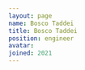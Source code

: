 ```yaml
---
layout: page
name: Bosco Taddei
title: Bosco Taddei
position: engineer
avatar:
joined: 2021
---
```



